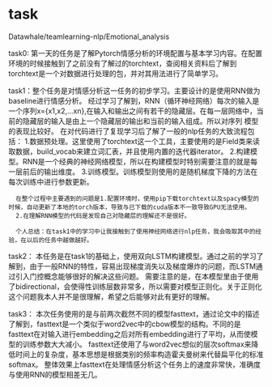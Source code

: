 # task
Datawhale/teamlearning-nlp/Emotional_analysis

task0: 第一天的任务是了解Pytorch情感分析的环境配置与基本学习内容。在配置环境的时候接触到了之前没有了解过的torchtext，查阅相关资料后了解到torchtext是一个对数据进行处理的包，并对其用法进行了简单学习。


task1：整个任务是对情感分析这一任务的初步学习。主要设计的是使用RNN做为baseline进行情感分析。
      经过学习了解到，RNN（循环神经网络）每次的输入是一个序列x={x1,x2,...xn},在输入和输出之间有若干的隐藏层。在每一层网络中，当前的隐藏层的输入是由上一个隐藏层的输出和当前的输入组成。所以对序列   模型的表现比较好。
      在对代码进行了复现学习后了解了一般的nlp任务的大致流程包括：
      1.数据预处理。这里使用了torchtext这一个工具，主要使用的是Field类来读取数据，build_vocab来建立词汇表，并且使用内置的迭代器iterator。
      2.构建模型。RNN是一个经典的神经网络模型，所以在构建模型时特别需要注意的就是每一层前后的输出维度。
      3.训练模型。训练模型则使用的是随机梯度下降的方法在每次训练中进行参数更新。
      
      在整个过程中主要遇到的问题是1.配置环境时，使用pip下载torchtext以及spacy模型的时候，自动更新了本地的torch版本，导致与已下载的cuda版本不一致导致GPU无法使用。
      2.在理解RNN模型的代码是发现自己对隐藏层的理解还不是很好。
      
      个人总结：在task1中的学习中让我接触到了使用神经网络进行nlp任务，我会吸取其中的经验，在以后的任务中越做越好。

task2： 本任务是在task1的基础上，使用双向LSTM构建模型。通过之前的学习了解到，由于一般RNN的特性，容易出现梯度消失以及梯度爆炸的问题，而LSTM通过引入门控概念能够很好的解决这些问题。
需要注意的是，在本模型里由于使用了bidirectional，会使得性训练层数非常多，所以需要对模型正则化。关于正则化这个问题我本人并不是很理解，希望之后能够对此有更好的理解。 

task3： 本次任务使用的是与前两次截然不同的模型fasttext，通过论文中的描述了解到，fasttext是一个类似于word2vec中的cbow模型的结构。不同的是fasttext在对输入进行embedding之后对所有embedding进行了平均，从而使模型的训练参数大大减小。
      fasttext还使用了与word2vec想似的层次softmax来降低时间上的复杂度，基本思想是根据类别的频率构造霍夫曼树来代替扁平化的标准softmax。
      整体效果上fasttext在处理情感分析这个任务上的速度非常快，准确度与使用RNN的模型相差无几。
